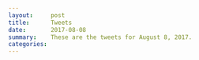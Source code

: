 ```yaml
---
layout:     post
title:      Tweets
date:       2017-08-08
summary:    These are the tweets for August 8, 2017.
categories:
---
```


